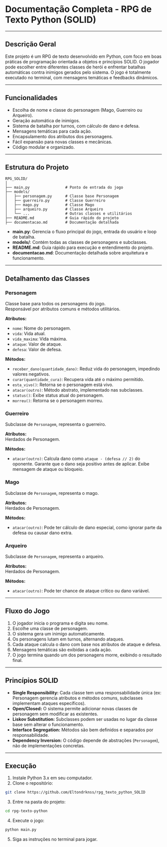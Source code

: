 # Documentação Completa - RPG de Texto Python (SOLID)

---

## Descrição Geral

Este projeto é um RPG de texto desenvolvido em Python, com foco em boas práticas de programação orientada a objetos e princípios SOLID. O jogador pode escolher entre diferentes classes de herói e enfrentar batalhas automáticas contra inimigos gerados pelo sistema. O jogo é totalmente executado no terminal, com mensagens temáticas e feedbacks dinâmicos.

---

## Funcionalidades

- Escolha de nome e classe do personagem (Mago, Guerreiro ou Arqueiro).
- Geração automática de inimigos.
- Sistema de batalha por turnos, com cálculo de dano e defesa.
- Mensagens temáticas para cada ação.
- Encapsulamento dos atributos dos personagens.
- Fácil expansão para novas classes e mecânicas.
- Código modular e organizado.

---

## Estrutura do Projeto

```
RPG_SOLID/
│
├── main.py                # Ponto de entrada do jogo
├── models/
│   ├── personagem.py      # Classe base Personagem
│   ├── guerreiro.py       # Classe Guerreiro
│   ├── mago.py            # Classe Mago
│   ├── arqueiro.py        # Classe Arqueiro
│   └── ...                # Outras classes e utilitários
├── README.md              # Guia rápido do projeto
├── documentacao.md        # Documentação detalhada
```

- **main.py**: Gerencia o fluxo principal do jogo, entrada do usuário e loop de batalha.
- **models/**: Contém todas as classes de personagens e subclasses.
- **README.md**: Guia rápido para execução e entendimento do projeto.
- **documentacao.md**: Documentação detalhada sobre arquitetura e funcionamento.

---

## Detalhamento das Classes

### Personagem

Classe base para todos os personagens do jogo.  
Responsável por atributos comuns e métodos utilitários.

**Atributos:**
- `nome`: Nome do personagem.
- `vida`: Vida atual.
- `vida_maxima`: Vida máxima.
- `ataque`: Valor de ataque.
- `defesa`: Valor de defesa.

**Métodos:**
- `receber_dano(quantidade_dano)`: Reduz vida do personagem, impedindo valores negativos.
- `curar(quantidade_cura)`: Recupera vida até o máximo permitido.
- `esta_vivo()`: Retorna se o personagem está vivo.
- `atacar(outro)`: Método abstrato, implementado nas subclasses.
- `status()`: Exibe status atual do personagem.
- `morreu()`: Retorna se o personagem morreu.

### Guerreiro

Subclasse de `Personagem`, representa o guerreiro.

**Atributos:**  
Herdados de Personagem.

**Métodos:**
- `atacar(outro)`: Calcula dano como `ataque - (defesa // 2)` do oponente. Garante que o dano seja positivo antes de aplicar. Exibe mensagem de ataque ou bloqueio.

### Mago

Subclasse de `Personagem`, representa o mago.

**Atributos:**  
Herdados de Personagem.

**Métodos:**
- `atacar(outro)`: Pode ter cálculo de dano especial, como ignorar parte da defesa ou causar dano extra.

### Arqueiro

Subclasse de `Personagem`, representa o arqueiro.

**Atributos:**  
Herdados de Personagem.

**Métodos:**
- `atacar(outro)`: Pode ter chance de ataque crítico ou dano variável.

---

## Fluxo do Jogo

1. O jogador inicia o programa e digita seu nome.
2. Escolhe uma classe de personagem.
3. O sistema gera um inimigo automaticamente.
4. Os personagens lutam em turnos, alternando ataques.
5. Cada ataque calcula o dano com base nos atributos de ataque e defesa.
6. Mensagens temáticas são exibidas a cada ação.
7. O jogo termina quando um dos personagens morre, exibindo o resultado final.

---

## Princípios SOLID

- **Single Responsibility:** Cada classe tem uma responsabilidade única (ex: Personagem gerencia atributos e métodos comuns, subclasses implementam ataques específicos).
- **Open/Closed:** O sistema permite adicionar novas classes de personagem sem modificar as existentes.
- **Liskov Substitution:** Subclasses podem ser usadas no lugar da classe base sem alterar o funcionamento.
- **Interface Segregation:** Métodos são bem definidos e separados por responsabilidade.
- **Dependency Inversion:** O código depende de abstrações (`Personagem`), não de implementações concretas.

---

## Execução

1. Instale Python 3.x em seu computador.
2. Clone o repositório:

```bash
git clone https://github.com/Eltondrknss/rpg_texto_python_SOLID
```

3. Entre na pasta do projeto:

```bash
cd rpg-texto-python
```

4. Execute o jogo:

```bash
python main.py
```

5. Siga as instruções no terminal para jogar.
